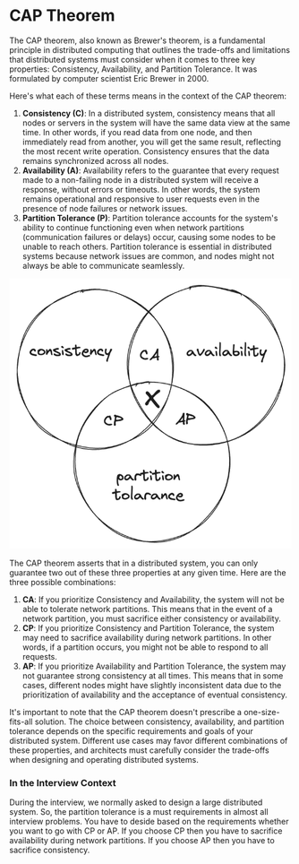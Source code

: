 # CAP Theorem

The CAP theorem, also known as Brewer's theorem, is a fundamental principle in distributed computing that outlines the trade-offs and limitations that distributed systems must consider when it comes to three key properties: Consistency, Availability, and Partition Tolerance. It was formulated by computer scientist Eric Brewer in 2000.

Here's what each of these terms means in the context of the CAP theorem:

1. **Consistency (C)**: In a distributed system, consistency means that all nodes or servers in the system will have the same data view at the same time. In other words, if you read data from one node, and then immediately read from another, you will get the same result, reflecting the most recent write operation. Consistency ensures that the data remains synchronized across all nodes.
2. **Availability (A)**: Availability refers to the guarantee that every request made to a non-failing node in a distributed system will receive a response, without errors or timeouts. In other words, the system remains operational and responsive to user requests even in the presence of node failures or network issues.
3. **Partition Tolerance (P)**: Partition tolerance accounts for the system's ability to continue functioning even when network partitions (communication failures or delays) occur, causing some nodes to be unable to reach others. Partition tolerance is essential in distributed systems because network issues are common, and nodes might not always be able to communicate seamlessly.

![CAP Theorem](../_assets/images/glossary/cap-theorem.png "CAP Theorem :no-zoom")

The CAP theorem asserts that in a distributed system, you can only guarantee two out of these three properties at any given time. Here are the three possible combinations:

1. **CA**: If you prioritize Consistency and Availability, the system will not be able to tolerate network partitions. This means that in the event of a network partition, you must sacrifice either consistency or availability.
2. **CP**: If you prioritize Consistency and Partition Tolerance, the system may need to sacrifice availability during network partitions. In other words, if a partition occurs, you might not be able to respond to all requests.
3. **AP**: If you prioritize Availability and Partition Tolerance, the system may not guarantee strong consistency at all times. This means that in some cases, different nodes might have slightly inconsistent data due to the prioritization of availability and the acceptance of eventual consistency.

It's important to note that the CAP theorem doesn't prescribe a one-size-fits-all solution. The choice between consistency, availability, and partition tolerance depends on the specific requirements and goals of your distributed system. Different use cases may favor different combinations of these properties, and architects must carefully consider the trade-offs when designing and operating distributed systems.

### In the Interview Context

During the interview, we normally asked to design a large distributed system. So, the partition tolerance is a must requirements in almost all interview problems. You have to deside based on the requirements whether you want to go with CP or AP. If you choose CP then you have to sacrifice availability during network partitions. If you choose AP then you have to sacrifice consistency.